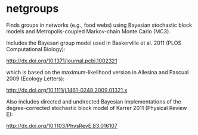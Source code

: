netgroups
=========

Finds groups in networks (e.g., food webs) using Bayesian stochastic block models and Metropolis-coupled Markov-chain Monte Carlo (MC3).

Includes the Bayesan group model used in Baskerville et al. 2011 (PLOS Computational Biology):

http://dx.doi.org/10.1371/journal.pcbi.1002321

which is based on the maximum-likelihood version in Allesina and Pascual 2009 (Ecology Letters):

http://dx.doi.org/10.1111/j.1461-0248.2009.01321.x

Also includes directed and undirected Bayesian implementations of the degree-corrected stochastic block model of Karrer 2011 (Physical Review E):

http://dx.doi.org/10.1103/PhysRevE.83.016107

